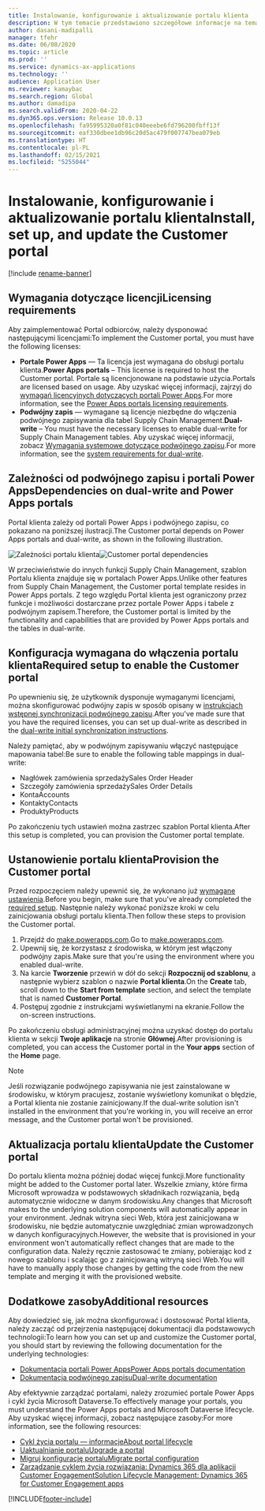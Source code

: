 ```yaml
---
title: Instalowanie, konfigurowanie i aktualizowanie portalu klienta
description: W tym temacie przedstawiono szczegółowe informacje na temat licencjonowania i instrukcje konfiguracji dla portalu klienta.
author: dasani-madipalli
manager: tfehr
ms.date: 06/08/2020
ms.topic: article
ms.prod: ''
ms.service: dynamics-ax-applications
ms.technology: ''
audience: Application User
ms.reviewer: kamaybac
ms.search.region: Global
ms.author: damadipa
ms.search.validFrom: 2020-04-22
ms.dyn365.ops.version: Release 10.0.13
ms.openlocfilehash: fa95995320a0f81c040eeebe6fd796200fbff13f
ms.sourcegitcommit: eaf330dbee1db96c20d5ac479f007747bea079eb
ms.translationtype: HT
ms.contentlocale: pl-PL
ms.lasthandoff: 02/15/2021
ms.locfileid: "5255044"
---
```

# <a name="install-set-up-and-update-the-customer-portal"></a><span data-ttu-id="5cc91-103">Instalowanie, konfigurowanie i aktualizowanie portalu klienta</span><span class="sxs-lookup"><span data-stu-id="5cc91-103">Install, set up, and update the Customer portal</span></span>

[!include [rename-banner](~/includes/cc-data-platform-banner.md)]

## <a name="licensing-requirements"></a><span data-ttu-id="5cc91-104">Wymagania dotyczące licencji</span><span class="sxs-lookup"><span data-stu-id="5cc91-104">Licensing requirements</span></span>

<span data-ttu-id="5cc91-105">Aby zaimplementować Portal odbiorców, należy dysponować następującymi licencjami:</span><span class="sxs-lookup"><span data-stu-id="5cc91-105">To implement the Customer portal, you must have the following licenses:</span></span>

- <span data-ttu-id="5cc91-106">**Portale Power Apps** — Ta licencja jest wymagana do obsługi portalu klienta.</span><span class="sxs-lookup"><span data-stu-id="5cc91-106">**Power Apps portals** – This license is required to host the Customer portal.</span></span> <span data-ttu-id="5cc91-107">Portale są licencjonowane na podstawie użycia.</span><span class="sxs-lookup"><span data-stu-id="5cc91-107">Portals are licensed based on usage.</span></span> <span data-ttu-id="5cc91-108">Aby uzyskać więcej informacji, zajrzyj do [wymagań licencyjnych dotyczących portali Power Apps](https://docs.microsoft.com/power-platform/admin/powerapps-flow-licensing-faq#portals).</span><span class="sxs-lookup"><span data-stu-id="5cc91-108">For more information, see the [Power Apps portals licensing requirements](https://docs.microsoft.com/power-platform/admin/powerapps-flow-licensing-faq#portals).</span></span>
- <span data-ttu-id="5cc91-109">**Podwójny zapis** — wymagane są licencje niezbędne do włączenia podwójnego zapisywania dla tabel Supply Chain Management.</span><span class="sxs-lookup"><span data-stu-id="5cc91-109">**Dual-write** – You must have the necessary licenses to enable dual-write for Supply Chain Management tables.</span></span> <span data-ttu-id="5cc91-110">Aby uzyskać więcej informacji, zobacz [Wymagania systemowe dotyczące podwójnego zapisu](../../fin-ops-core/dev-itpro/data-entities/dual-write/dual-write-system-req.md).</span><span class="sxs-lookup"><span data-stu-id="5cc91-110">For more information, see the [system requirements for dual-write](../../fin-ops-core/dev-itpro/data-entities/dual-write/dual-write-system-req.md).</span></span>

## <a name="dependencies-on-dual-write-and-power-apps-portals"></a><span data-ttu-id="5cc91-111">Zależności od podwójnego zapisu i portali Power Apps</span><span class="sxs-lookup"><span data-stu-id="5cc91-111">Dependencies on dual-write and Power Apps portals</span></span>

<span data-ttu-id="5cc91-112">Portal klienta zależy od portali Power Apps i podwójnego zapisu, co pokazano na poniższej ilustracji.</span><span class="sxs-lookup"><span data-stu-id="5cc91-112">The Customer portal depends on Power Apps portals and dual-write, as shown in the following illustration.</span></span>

<span data-ttu-id="5cc91-113">![Zależności portalu klienta](media/customer-portal-elements.png "Zależności portalu klienta")</span><span class="sxs-lookup"><span data-stu-id="5cc91-113">![Customer portal dependencies](media/customer-portal-elements.png "Customer portal dependencies")</span></span>

<span data-ttu-id="5cc91-114">W przeciwieństwie do innych funkcji Supply Chain Management, szablon Portalu klienta znajduje się w portalach Power Apps.</span><span class="sxs-lookup"><span data-stu-id="5cc91-114">Unlike other features from Supply Chain Management, the Customer portal template resides in Power Apps portals.</span></span> <span data-ttu-id="5cc91-115">Z tego względu Portal klienta jest ograniczony przez funkcje i możliwości dostarczane przez portale Power Apps i tabele z podwójnym zapisem.</span><span class="sxs-lookup"><span data-stu-id="5cc91-115">Therefore, the Customer portal is limited by the functionality and capabilities that are provided by Power Apps portals and the tables in dual-write.</span></span>

## <a name="required-setup-to-enable-the-customer-portal"></a><a name="required-setup"></a><span data-ttu-id="5cc91-116">Konfiguracja wymagana do włączenia portalu klienta</span><span class="sxs-lookup"><span data-stu-id="5cc91-116">Required setup to enable the Customer portal</span></span>

<span data-ttu-id="5cc91-117">Po upewnieniu się, że użytkownik dysponuje wymaganymi licencjami, można skonfigurować podwójny zapis w sposób opisany w [instrukcjach wstępnej synchronizacji podwójnego zapisu](../../fin-ops-core/dev-itpro/data-entities/dual-write/initial-sync.md).</span><span class="sxs-lookup"><span data-stu-id="5cc91-117">After you've made sure that you have the required licenses, you can set up dual-write as described in the [dual-write initial synchronization instructions](../../fin-ops-core/dev-itpro/data-entities/dual-write/initial-sync.md).</span></span>

<span data-ttu-id="5cc91-118">Należy pamiętać, aby w podwójnym zapisywaniu włączyć następujące mapowania tabel:</span><span class="sxs-lookup"><span data-stu-id="5cc91-118">Be sure to enable the following table mappings in dual-write:</span></span>

- <span data-ttu-id="5cc91-119">Nagłówek zamówienia sprzedaży</span><span class="sxs-lookup"><span data-stu-id="5cc91-119">Sales Order Header</span></span>
- <span data-ttu-id="5cc91-120">Szczegóły zamówienia sprzedaży</span><span class="sxs-lookup"><span data-stu-id="5cc91-120">Sales Order Details</span></span>
- <span data-ttu-id="5cc91-121">Konta</span><span class="sxs-lookup"><span data-stu-id="5cc91-121">Accounts</span></span>
- <span data-ttu-id="5cc91-122">Kontakty</span><span class="sxs-lookup"><span data-stu-id="5cc91-122">Contacts</span></span>
- <span data-ttu-id="5cc91-123">Produkty</span><span class="sxs-lookup"><span data-stu-id="5cc91-123">Products</span></span>

<span data-ttu-id="5cc91-124">Po zakończeniu tych ustawień można zastrzec szablon Portal klienta.</span><span class="sxs-lookup"><span data-stu-id="5cc91-124">After this setup is completed, you can provision the Customer portal template.</span></span>

## <a name="provision-the-customer-portal"></a><span data-ttu-id="5cc91-125">Ustanowienie portalu klienta</span><span class="sxs-lookup"><span data-stu-id="5cc91-125">Provision the Customer portal</span></span>

<span data-ttu-id="5cc91-126">Przed rozpoczęciem należy upewnić się, że wykonano już [wymagane ustawienia](#required-setup).</span><span class="sxs-lookup"><span data-stu-id="5cc91-126">Before you begin, make sure that you've already completed the [required setup](#required-setup).</span></span> <span data-ttu-id="5cc91-127">Następnie należy wykonać poniższe kroki w celu zainicjowania obsługi portalu klienta.</span><span class="sxs-lookup"><span data-stu-id="5cc91-127">Then follow these steps to provision the Customer portal.</span></span>

1. <span data-ttu-id="5cc91-128">Przejdź do [make.powerapps.com](https://make.powerapps.com/).</span><span class="sxs-lookup"><span data-stu-id="5cc91-128">Go to [make.powerapps.com](https://make.powerapps.com/).</span></span>
2. <span data-ttu-id="5cc91-129">Upewnij się, że korzystasz z środowiska, w którym jest włączony podwójny zapis.</span><span class="sxs-lookup"><span data-stu-id="5cc91-129">Make sure that you're using the environment where you enabled dual-write.</span></span>
3. <span data-ttu-id="5cc91-130">Na karcie **Tworzenie** przewiń w dół do sekcji **Rozpocznij od szablonu**, a następnie wybierz szablon o nazwie **Portal klienta**.</span><span class="sxs-lookup"><span data-stu-id="5cc91-130">On the **Create** tab, scroll down to the **Start from template** section, and select the template that is named **Customer Portal**.</span></span>
4. <span data-ttu-id="5cc91-131">Postępuj zgodnie z instrukcjami wyświetlanymi na ekranie.</span><span class="sxs-lookup"><span data-stu-id="5cc91-131">Follow the on-screen instructions.</span></span>

<span data-ttu-id="5cc91-132">Po zakończeniu obsługi administracyjnej można uzyskać dostęp do portalu klienta w sekcji **Twoje aplikacje** na stronie **Głównej**.</span><span class="sxs-lookup"><span data-stu-id="5cc91-132">After provisioning is completed, you can access the Customer portal in the **Your apps** section of the **Home** page.</span></span>

> [!NOTE]
> <span data-ttu-id="5cc91-133">Jeśli rozwiązanie podwójnego zapisywania nie jest zainstalowane w środowisku, w którym pracujesz, zostanie wyświetlony komunikat o błędzie, a Portal klienta nie zostanie zainicjowany.</span><span class="sxs-lookup"><span data-stu-id="5cc91-133">If the dual-write solution isn't installed in the environment that you're working in, you will receive an error message, and the Customer portal won't be provisioned.</span></span>

## <a name="update-the-customer-portal"></a><span data-ttu-id="5cc91-134">Aktualizacja portalu klienta</span><span class="sxs-lookup"><span data-stu-id="5cc91-134">Update the Customer portal</span></span>

<span data-ttu-id="5cc91-135">Do portalu klienta można później dodać więcej funkcji.</span><span class="sxs-lookup"><span data-stu-id="5cc91-135">More functionality might be added to the Customer portal later.</span></span> <span data-ttu-id="5cc91-136">Wszelkie zmiany, które firma Microsoft wprowadza w podstawowych składnikach rozwiązania, będą automatycznie widoczne w danym środowisku.</span><span class="sxs-lookup"><span data-stu-id="5cc91-136">Any changes that Microsoft makes to the underlying solution components will automatically appear in your environment.</span></span> <span data-ttu-id="5cc91-137">Jednak witryna sieci Web, która jest zainicjowana w środowisku, nie będzie automatycznie uwzględniać zmian wprowadzonych w danych konfiguracyjnych.</span><span class="sxs-lookup"><span data-stu-id="5cc91-137">However, the website that is provisioned in your environment won't automatically reflect changes that are made to the configuration data.</span></span> <span data-ttu-id="5cc91-138">Należy ręcznie zastosować te zmiany, pobierając kod z nowego szablonu i scalając go z zainicjowaną witryną sieci Web.</span><span class="sxs-lookup"><span data-stu-id="5cc91-138">You will have to manually apply those changes by getting the code from the new template and merging it with the provisioned website.</span></span>

## <a name="additional-resources"></a><span data-ttu-id="5cc91-139">Dodatkowe zasoby</span><span class="sxs-lookup"><span data-stu-id="5cc91-139">Additional resources</span></span>

<span data-ttu-id="5cc91-140">Aby dowiedzieć się, jak można skonfigurować i dostosować Portal klienta, należy zacząć od przejrzenia następującej dokumentacji dla podstawowych technologii:</span><span class="sxs-lookup"><span data-stu-id="5cc91-140">To learn how you can set up and customize the Customer portal, you should start by reviewing the following documentation for the underlying technologies:</span></span>

- [<span data-ttu-id="5cc91-141">Dokumentacja portali Power Apps</span><span class="sxs-lookup"><span data-stu-id="5cc91-141">Power Apps portals documentation</span></span>](https://docs.microsoft.com/powerapps/maker/portals/overview)
- [<span data-ttu-id="5cc91-142">Dokumentacja podwójnego zapisu</span><span class="sxs-lookup"><span data-stu-id="5cc91-142">Dual-write documentation</span></span>](../../fin-ops-core/dev-itpro/data-entities/dual-write/dual-write-home-page.md)

<span data-ttu-id="5cc91-143">Aby efektywnie zarządzać portalami, należy zrozumieć portale Power Apps i cykl życia Microsoft Dataverse.</span><span class="sxs-lookup"><span data-stu-id="5cc91-143">To effectively manage your portals, you must understand the Power Apps portals and Microsoft Dataverse lifecycle.</span></span> <span data-ttu-id="5cc91-144">Aby uzyskać więcej informacji, zobacz następujące zasoby:</span><span class="sxs-lookup"><span data-stu-id="5cc91-144">For more information, see the following resources:</span></span>

- [<span data-ttu-id="5cc91-145">Cykl życia portalu — informacje</span><span class="sxs-lookup"><span data-stu-id="5cc91-145">About portal lifecycle</span></span>](https://docs.microsoft.com/powerapps/maker/portals/admin/portal-lifecycle)
- [<span data-ttu-id="5cc91-146">Uaktualnianie portalu</span><span class="sxs-lookup"><span data-stu-id="5cc91-146">Upgrade a portal</span></span>](https://docs.microsoft.com/powerapps/maker/portals/admin/upgrade-portal)
- [<span data-ttu-id="5cc91-147">Migruj konfigurację portalu</span><span class="sxs-lookup"><span data-stu-id="5cc91-147">Migrate portal configuration</span></span>](https://docs.microsoft.com/powerapps/maker/portals/admin/migrate-portal-configuration)
- [<span data-ttu-id="5cc91-148">Zarządzanie cyklem życia rozwiązania: Dynamics 365 dla aplikacji Customer Engagement</span><span class="sxs-lookup"><span data-stu-id="5cc91-148">Solution Lifecycle Management: Dynamics 365 for Customer Engagement apps</span></span>](https://www.microsoft.com/download/details.aspx?id=57777)


[!INCLUDE[footer-include](../../includes/footer-banner.md)]